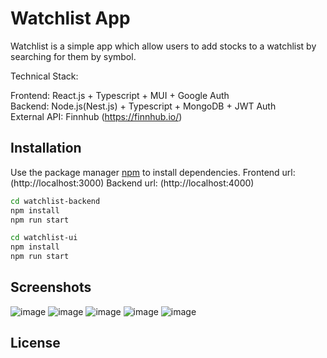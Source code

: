 # Watchlist App

Watchlist is a simple app which allow users to add stocks to a watchlist by searching for them by symbol.

Technical Stack:

Frontend: React.js + Typescript + MUI + Google Auth  
Backend: Node.js(Nest.js) + Typescript + MongoDB + JWT Auth                             
External API: Finnhub (https://finnhub.io/)

## Installation

Use the package manager [npm](https://www.npmjs.com/) to install dependencies. Frontend url: (http://localhost:3000)  Backend url: (http://localhost:4000)

```bash
cd watchlist-backend
npm install
npm run start

cd watchlist-ui
npm install
npm run start
```

## Screenshots
![image](https://github.com/GayanePoghosyan/my-test-task/assets/24316081/3a5d4301-6918-48f6-ac30-157197da538e)
![image](https://github.com/GayanePoghosyan/my-test-task/assets/24316081/8c536f3a-bd25-4151-803e-eb50ac4136fc)
![image](https://github.com/GayanePoghosyan/my-test-task/assets/24316081/2e113b12-f5b7-4364-aa34-48cd32ea3944)
![image](https://github.com/GayanePoghosyan/my-test-task/assets/24316081/bde2cf3c-20ce-4fd6-b5a3-5ea6eb108f00)
![image](https://github.com/GayanePoghosyan/my-test-task/assets/24316081/eaac8ca9-ee4a-4365-a8b8-d2fe05b15d6e)
















## License
